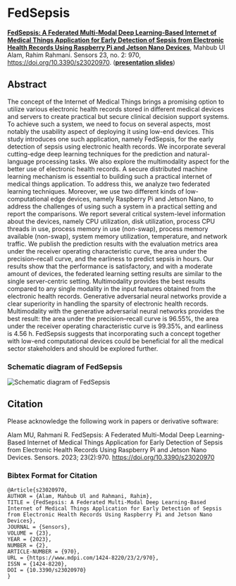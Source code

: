 # FedSepsis

**[FedSepsis: A Federated Multi-Modal Deep Learning-Based Internet of Medical Things Application for Early Detection of Sepsis from Electronic Health Records Using Raspberry Pi and Jetson Nano Devices](https://doi.org/10.3390/s23020970)**, Mahbub Ul Alam, Rahim Rahmani. Sensors 23, no. 2: 970, https://doi.org/10.3390/s23020970. (**[presentation slides](http://mahbub.blogs.dsv.su.se/files/2023/01/FedSepsis_Mahbub_Ul_Alam.pdf)**)

## Abstract

 The concept of the Internet of Medical Things brings a promising option to utilize various electronic health records stored in different medical devices and servers to create practical but secure clinical decision support systems. To achieve such a system, we need to focus on several aspects, most notably the usability aspect of deploying it using low-end devices. This study introduces one such application, namely FedSepsis, for the early detection of sepsis using electronic health records. We incorporate several cutting-edge deep learning techniques for the prediction and natural-language processing tasks. We also explore the multimodality aspect for the better use of electronic health records. A secure distributed machine learning mechanism is essential to building such a practical internet of medical things application. To address this, we analyze two federated learning techniques. Moreover, we use two different kinds of low-computational edge devices, namely Raspberry Pi and Jetson Nano, to address the challenges of using such a system in a practical setting and report the comparisons. We report several critical system-level information about the devices, namely CPU utilization, disk utilization, process CPU threads in use, process memory in use (non-swap), process memory available (non-swap), system memory utilization, temperature, and network traffic. We publish the prediction results with the evaluation metrics area under the receiver operating characteristic curve, the area under the precision–recall curve, and the earliness to predict sepsis in hours. Our results show that the performance is satisfactory, and with a moderate amount of devices, the federated learning setting results are similar to the single server-centric setting. Multimodality provides the best results compared to any single modality in the input features obtained from the electronic health records. Generative adversarial neural networks provide a clear superiority in handling the sparsity of electronic health records. Multimodality with the generative adversarial neural networks provides the best result: the area under the precision–recall curve is 96.55%, the area under the receiver operating characteristic curve is 99.35%, and earliness is 4.56 h. FedSepsis suggests that incorporating such a concept together with low-end computational devices could be beneficial for all the medical sector stakeholders and should be explored further.

### Schematic diagram of FedSepsis

![Schematic diagram of FedSepsis](http://mahbub.blogs.dsv.su.se/files/2023/01/neural_network_diagram.png)

## Citation

Please acknowledge the following work in papers or derivative software:

Alam MU, Rahmani R. FedSepsis: A Federated Multi-Modal Deep Learning-Based Internet of Medical Things Application for Early Detection of Sepsis from Electronic Health Records Using Raspberry Pi and Jetson Nano Devices. Sensors. 2023; 23(2):970. https://doi.org/10.3390/s23020970

### Bibtex Format for Citation

```
@Article{s23020970,
AUTHOR = {Alam, Mahbub Ul and Rahmani, Rahim},
TITLE = {FedSepsis: A Federated Multi-Modal Deep Learning-Based Internet of Medical Things Application for Early Detection of Sepsis from Electronic Health Records Using Raspberry Pi and Jetson Nano Devices},
JOURNAL = {Sensors},
VOLUME = {23},
YEAR = {2023},
NUMBER = {2},
ARTICLE-NUMBER = {970},
URL = {https://www.mdpi.com/1424-8220/23/2/970},
ISSN = {1424-8220},
DOI = {10.3390/s23020970}
}
```


